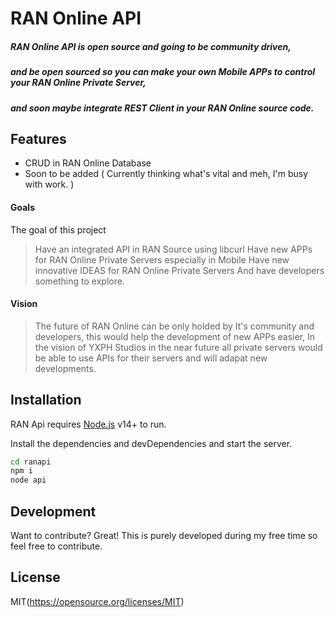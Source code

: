 # RAN Online API

##### RAN Online API is open source and going to be community driven,
##### and be open sourced so you can make your own Mobile APPs to control your RAN Online Private Server,
##### and soon maybe integrate REST Client in your RAN Online source code.

## Features

- CRUD in RAN Online Database
- Soon to be added ( Currently thinking what's vital and meh, I'm busy with work. )

#### Goals
The goal of this project
> Have an integrated API in RAN Source using libcurl
 Have new APPs for RAN Online Private Servers especially in Mobile
 Have new innovative IDEAS for RAN Online Private Servers
 And have developers something to explore.
 
#### Vision
>The future of RAN Online can be only holded by It's community and developers, this would help the development of new APPs easier,
In the vision of YXPH Studios in the near future all private servers would be able to use APIs for their servers and will adapat new developments.



## Installation

RAN Api requires [Node.js](https://nodejs.org/) v14+ to run.

Install the dependencies and devDependencies and start the server.

```sh
cd ranapi
npm i
node api
```

## Development

Want to contribute? Great!
This is purely developed during my free time so feel free to contribute.

## License
MIT(https://opensource.org/licenses/MIT)